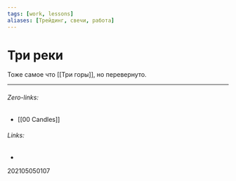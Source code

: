 ```yaml
---
tags: [work, lessons]
aliases: [Трейдинг, свечи, работа]
---
```

# Три реки
Тоже самое что [[Три горы]], но перевернуто.
___
###### Zero-links:
- [[00 Candles]]
###### Links:
-

202105050107